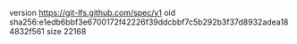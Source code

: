 version https://git-lfs.github.com/spec/v1
oid sha256:e1edb6bbf3e6700172f42226f39ddcbbf7c5b292b3f37d8932adea184832f561
size 22168
